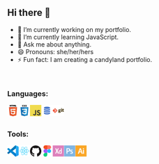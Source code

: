 <!-- All the icons are from: https://github.com/devicons/devicon/tree/master/icons 
<img src="https://github.com/favicon.ico" height="240" width="480">-->
## Hi there 👋

- 🔭 I’m currently working on my portfolio.
- 🌱 I’m currently learning JavaScript.
- 💬 Ask me about anything.
- 😄 Pronouns: she/her/hers
- ⚡ Fun fact: I am creating a candyland portfolio. 

</br>

### Languages:

<img align="left" alt="HTML5" width="26px" src="https://raw.githubusercontent.com/github/explore/80688e429a7d4ef2fca1e82350fe8e3517d3494d/topics/html/html.png" />
<img align="left" alt="CSS3" width="26px" src="https://raw.githubusercontent.com/github/explore/80688e429a7d4ef2fca1e82350fe8e3517d3494d/topics/css/css.png" />
<img align="left" alt="JavaScript" width="26px" src="https://raw.githubusercontent.com/github/explore/80688e429a7d4ef2fca1e82350fe8e3517d3494d/topics/javascript/javascript.png" />
<img align="left" alt="SQL" width="26px" src="https://raw.githubusercontent.com/github/explore/80688e429a7d4ef2fca1e82350fe8e3517d3494d/topics/sql/sql.png" />
<img align="left" alt="Git" width="26px" src="https://raw.githubusercontent.com/github/explore/80688e429a7d4ef2fca1e82350fe8e3517d3494d/topics/git/git.png" />
</br></br>

### Tools:

<img align="left" alt="Visual Studio Code" width="26px" src="https://raw.githubusercontent.com/github/explore/80688e429a7d4ef2fca1e82350fe8e3517d3494d/topics/visual-studio-code/visual-studio-code.png" />
<img align="left" alt="React" width="26px" src="https://raw.githubusercontent.com/github/explore/80688e429a7d4ef2fca1e82350fe8e3517d3494d/topics/react/react.png" />
<img align="left" alt="GitHub" width="26px" src="https://raw.githubusercontent.com/github/explore/78df643247d429f6cc873026c0622819ad797942/topics/github/github.png" />
<img align="left" alt="Figma" width="26px" src="https://github.com/devicons/devicon/blob/master/icons/figma/figma-original.svg" />
<img align="left" alt="XD" width="26px" src="https://github.com/devicons/devicon/blob/master/icons/xd/xd-plain.svg" />
<img align="left" alt="Photoshop" width="26px" src="https://github.com/devicons/devicon/blob/master/icons/photoshop/photoshop-plain.svg" />
<img align="left" alt="Illustrator" width="26px" src="https://github.com/devicons/devicon/blob/master/icons/illustrator/illustrator-plain.svg" />


<!--
<img src="https://img.shields.io/badge/BadgeText-HexColor?logo=SimpleIconName&logoColor=ColorName&style=ShieldStyle" />
-->



